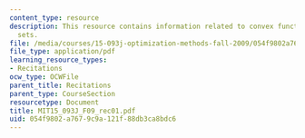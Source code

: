 ```yaml
---
content_type: resource
description: This resource contains information related to convex functions and convex
  sets.
file: /media/courses/15-093j-optimization-methods-fall-2009/054f9802a7679c9a121f88db3ca8bdc6_MIT15_093J_F09_rec01.pdf
file_type: application/pdf
learning_resource_types:
- Recitations
ocw_type: OCWFile
parent_title: Recitations
parent_type: CourseSection
resourcetype: Document
title: MIT15_093J_F09_rec01.pdf
uid: 054f9802-a767-9c9a-121f-88db3ca8bdc6
---
```

